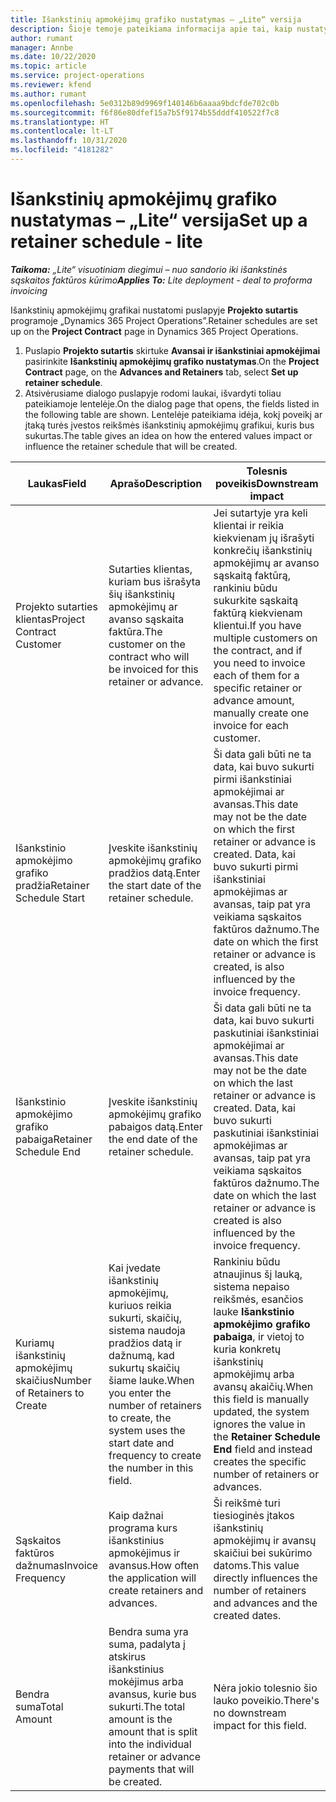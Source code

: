 ```yaml
---
title: Išankstinių apmokėjimų grafiko nustatymas – „Lite“ versija
description: Šioje temoje pateikiama informacija apie tai, kaip nustatyti išankstinių apmokėjimų grafiką programoje „Project Operations”.
author: rumant
manager: Annbe
ms.date: 10/22/2020
ms.topic: article
ms.service: project-operations
ms.reviewer: kfend
ms.author: rumant
ms.openlocfilehash: 5e0312b89d9969f140146b6aaaa9bdcfde702c0b
ms.sourcegitcommit: f6f86e80dfef15a7b5f9174b55dddf410522f7c8
ms.translationtype: HT
ms.contentlocale: lt-LT
ms.lasthandoff: 10/31/2020
ms.locfileid: "4181282"
---
```

# <a name="set-up-a-retainer-schedule---lite"></a><span data-ttu-id="fe709-103">Išankstinių apmokėjimų grafiko nustatymas – „Lite“ versija</span><span class="sxs-lookup"><span data-stu-id="fe709-103">Set up a retainer schedule - lite</span></span>

<span data-ttu-id="fe709-104">_**Taikoma:** „Lite“ visuotiniam diegimui – nuo sandorio iki išankstinės sąskaitos faktūros kūrimo_</span><span class="sxs-lookup"><span data-stu-id="fe709-104">_**Applies To:** Lite deployment - deal to proforma invoicing_</span></span>

<span data-ttu-id="fe709-105">Išankstinių apmokėjimų grafikai nustatomi puslapyje **Projekto sutartis** programoje „Dynamics 365 Project Operations”.</span><span class="sxs-lookup"><span data-stu-id="fe709-105">Retainer schedules are set up on the **Project Contract** page in Dynamics 365 Project Operations.</span></span>

1. <span data-ttu-id="fe709-106">Puslapio **Projekto sutartis** skirtuke **Avansai ir išankstiniai apmokėjimai** pasirinkite **Išankstinių apmokėjimų grafiko nustatymas**.</span><span class="sxs-lookup"><span data-stu-id="fe709-106">On the **Project Contract** page, on the **Advances and Retainers** tab, select **Set up retainer schedule**.</span></span>
2. <span data-ttu-id="fe709-107">Atsivėrusiame dialogo puslapyje rodomi laukai, išvardyti toliau pateikiamoje lentelėje.</span><span class="sxs-lookup"><span data-stu-id="fe709-107">On the dialog page that opens, the fields listed in the following table are shown.</span></span> <span data-ttu-id="fe709-108">Lentelėje pateikiama idėja, kokį poveikį ar įtaką turės įvestos reikšmės išankstinių apmokėjimų grafikui, kuris bus sukurtas.</span><span class="sxs-lookup"><span data-stu-id="fe709-108">The table gives an idea on how the entered values impact or influence the retainer schedule that will be created.</span></span>

| <span data-ttu-id="fe709-109">Laukas</span><span class="sxs-lookup"><span data-stu-id="fe709-109">Field</span></span> | <span data-ttu-id="fe709-110">Aprašo</span><span class="sxs-lookup"><span data-stu-id="fe709-110">Description</span></span> | <span data-ttu-id="fe709-111">Tolesnis poveikis</span><span class="sxs-lookup"><span data-stu-id="fe709-111">Downstream impact</span></span> |
| --- | --- | --- |
| <span data-ttu-id="fe709-112">Projekto sutarties klientas</span><span class="sxs-lookup"><span data-stu-id="fe709-112">Project Contract Customer</span></span> | <span data-ttu-id="fe709-113">Sutarties klientas, kuriam bus išrašyta šių išankstinių apmokėjimų ar avanso sąskaita faktūra.</span><span class="sxs-lookup"><span data-stu-id="fe709-113">The customer on the contract who will be invoiced for this retainer or advance.</span></span> | <span data-ttu-id="fe709-114">Jei sutartyje yra keli klientai ir reikia kiekvienam jų išrašyti konkrečių išankstinių apmokėjimų ar avanso sąskaitą faktūrą, rankiniu būdu sukurkite sąskaitą faktūrą kiekvienam klientui.</span><span class="sxs-lookup"><span data-stu-id="fe709-114">If you have multiple customers on the contract, and if you need to invoice each of them for a specific retainer or advance amount, manually create one invoice for each customer.</span></span> |
| <span data-ttu-id="fe709-115">Išankstinio apmokėjimo grafiko pradžia</span><span class="sxs-lookup"><span data-stu-id="fe709-115">Retainer Schedule Start</span></span> | <span data-ttu-id="fe709-116">Įveskite išankstinių apmokėjimų grafiko pradžios datą.</span><span class="sxs-lookup"><span data-stu-id="fe709-116">Enter the start date of the retainer schedule.</span></span> | <span data-ttu-id="fe709-117">Ši data gali būti ne ta data, kai buvo sukurti pirmi išankstiniai apmokėjimai ar avansas.</span><span class="sxs-lookup"><span data-stu-id="fe709-117">This date may not be the date on which the first retainer or advance is created.</span></span> <span data-ttu-id="fe709-118">Data, kai buvo sukurti pirmi išankstiniai apmokėjimas ar avansas, taip pat yra veikiama sąskaitos faktūros dažnumo.</span><span class="sxs-lookup"><span data-stu-id="fe709-118">The date on which the first retainer or advance is created, is also influenced by the invoice frequency.</span></span> |
| <span data-ttu-id="fe709-119">Išankstinio apmokėjimo grafiko pabaiga</span><span class="sxs-lookup"><span data-stu-id="fe709-119">Retainer Schedule End</span></span> | <span data-ttu-id="fe709-120">Įveskite išankstinių apmokėjimų grafiko pabaigos datą.</span><span class="sxs-lookup"><span data-stu-id="fe709-120">Enter the end date of the retainer schedule.</span></span> | <span data-ttu-id="fe709-121">Ši data gali būti ne ta data, kai buvo sukurti paskutiniai išankstiniai apmokėjimai ar avansas.</span><span class="sxs-lookup"><span data-stu-id="fe709-121">This date may not be the date on which the last retainer or advance is created.</span></span> <span data-ttu-id="fe709-122">Data, kai buvo sukurti paskutiniai išankstiniai apmokėjimas ar avansas, taip pat yra veikiama sąskaitos faktūros dažnumo.</span><span class="sxs-lookup"><span data-stu-id="fe709-122">The date on which the last retainer or advance is created is also influenced by the invoice frequency.</span></span> |
| <span data-ttu-id="fe709-123">Kuriamų išankstinių apmokėjimų skaičius</span><span class="sxs-lookup"><span data-stu-id="fe709-123">Number of Retainers to Create</span></span> | <span data-ttu-id="fe709-124">Kai įvedate išankstinių apmokėjimų, kuriuos reikia sukurti, skaičių, sistema naudoja pradžios datą ir dažnumą, kad sukurtų skaičių šiame lauke.</span><span class="sxs-lookup"><span data-stu-id="fe709-124">When you enter the number of retainers to create, the system uses the start date and frequency to create the number in this field.</span></span> | <span data-ttu-id="fe709-125">Rankiniu būdu atnaujinus šį lauką, sistema nepaiso reikšmės, esančios lauke **Išankstinio apmokėjimo grafiko pabaiga**, ir vietoj to kuria konkretų išankstinių apmokėjimų arba avansų akaičių.</span><span class="sxs-lookup"><span data-stu-id="fe709-125">When this field is manually updated, the system ignores the value in the **Retainer Schedule End** field and instead creates the specific number of retainers or advances.</span></span> |
| <span data-ttu-id="fe709-126">Sąskaitos faktūros dažnumas</span><span class="sxs-lookup"><span data-stu-id="fe709-126">Invoice Frequency</span></span> | <span data-ttu-id="fe709-127">Kaip dažnai programa kurs išankstinius apmokėjimus ir avansus.</span><span class="sxs-lookup"><span data-stu-id="fe709-127">How often the application will create retainers and advances.</span></span> | <span data-ttu-id="fe709-128">Ši reikšmė turi tiesioginės įtakos išankstinių apmokėjimų ir avansų skaičiui bei sukūrimo datoms.</span><span class="sxs-lookup"><span data-stu-id="fe709-128">This value directly influences the number of retainers and advances and the created dates.</span></span> |
| <span data-ttu-id="fe709-129">Bendra suma</span><span class="sxs-lookup"><span data-stu-id="fe709-129">Total Amount</span></span> | <span data-ttu-id="fe709-130">Bendra suma yra suma, padalyta į atskirus išankstinius mokėjimus arba avansus, kurie bus sukurti.</span><span class="sxs-lookup"><span data-stu-id="fe709-130">The total amount is the amount that is split into the individual retainer or advance payments that will be created.</span></span> | <span data-ttu-id="fe709-131">Nėra jokio tolesnio šio lauko poveikio.</span><span class="sxs-lookup"><span data-stu-id="fe709-131">There's no downstream impact for this field.</span></span> |
